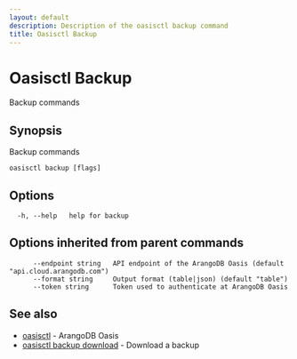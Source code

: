 ```yaml
---
layout: default
description: Description of the oasisctl backup command
title: Oasisctl Backup
---
```

# Oasisctl Backup

Backup commands

## Synopsis

Backup commands

```
oasisctl backup [flags]
```

## Options

```
  -h, --help   help for backup
```

## Options inherited from parent commands

```
      --endpoint string   API endpoint of the ArangoDB Oasis (default "api.cloud.arangodb.com")
      --format string     Output format (table|json) (default "table")
      --token string      Token used to authenticate at ArangoDB Oasis
```

## See also

* [oasisctl](oasisctl.md)	 - ArangoDB Oasis
* [oasisctl backup download](oasisctl_backup_download.md)	 - Download a backup

